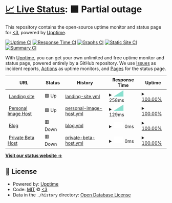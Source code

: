 # [📈 Live Status](https://aerolution.github.io/upptime): <!--live status--> **🟧 Partial outage**

This repository contains the open-source uptime monitor and status page for [<3](hallowdynes.xyz), powered by [Upptime](https://github.com/upptime/upptime).

[![Uptime CI](https://github.com/aerolution/upptime/workflows/Uptime%20CI/badge.svg)](https://github.com/aerolution/upptime/actions?query=workflow%3A%22Uptime+CI%22)
[![Response Time CI](https://github.com/aerolution/upptime/workflows/Response%20Time%20CI/badge.svg)](https://github.com/aerolution/upptime/actions?query=workflow%3A%22Response+Time+CI%22)
[![Graphs CI](https://github.com/aerolution/upptime/workflows/Graphs%20CI/badge.svg)](https://github.com/aerolution/upptime/actions?query=workflow%3A%22Graphs+CI%22)
[![Static Site CI](https://github.com/aerolution/upptime/workflows/Static%20Site%20CI/badge.svg)](https://github.com/aerolution/upptime/actions?query=workflow%3A%22Static+Site+CI%22)
[![Summary CI](https://github.com/aerolution/upptime/workflows/Summary%20CI/badge.svg)](https://github.com/aerolution/upptime/actions?query=workflow%3A%22Summary+CI%22)

With [Upptime](https://upptime.js.org), you can get your own unlimited and free uptime monitor and status page, powered entirely by a GitHub repository. We use [Issues](https://github.com/aerolution/upptime/issues) as incident reports, [Actions](https://github.com/aerolution/upptime/actions) as uptime monitors, and [Pages](https://aerolution.github.io/upptime) for the status page.

<!--start: status pages-->
<!-- This summary is generated by Upptime (https://github.com/upptime/upptime) -->
<!-- Do not edit this manually, your changes will be overwritten -->
<!-- prettier-ignore -->
| URL | Status | History | Response Time | Uptime |
| --- | ------ | ------- | ------------- | ------ |
| <img alt="" src="https://icons.duckduckgo.com/ip3/katlyn.cloud.ico" height="13"> [Landing site](https://katlyn.cloud) | 🟩 Up | [landing-site.yml](https://github.com/aerolution/upptime/commits/HEAD/history/landing-site.yml) | <details><summary><img alt="Response time graph" src="./graphs/landing-site/response-time-week.png" height="20"> 258ms</summary><br><a href="https://status.katlyn.cloud/history/landing-site"><img alt="Response time 258" src="https://img.shields.io/endpoint?url=https%3A%2F%2Fraw.githubusercontent.com%2Faerolution%2Fupptime%2FHEAD%2Fapi%2Flanding-site%2Fresponse-time.json"></a><br><a href="https://status.katlyn.cloud/history/landing-site"><img alt="24-hour response time 258" src="https://img.shields.io/endpoint?url=https%3A%2F%2Fraw.githubusercontent.com%2Faerolution%2Fupptime%2FHEAD%2Fapi%2Flanding-site%2Fresponse-time-day.json"></a><br><a href="https://status.katlyn.cloud/history/landing-site"><img alt="7-day response time 258" src="https://img.shields.io/endpoint?url=https%3A%2F%2Fraw.githubusercontent.com%2Faerolution%2Fupptime%2FHEAD%2Fapi%2Flanding-site%2Fresponse-time-week.json"></a><br><a href="https://status.katlyn.cloud/history/landing-site"><img alt="30-day response time 258" src="https://img.shields.io/endpoint?url=https%3A%2F%2Fraw.githubusercontent.com%2Faerolution%2Fupptime%2FHEAD%2Fapi%2Flanding-site%2Fresponse-time-month.json"></a><br><a href="https://status.katlyn.cloud/history/landing-site"><img alt="1-year response time 258" src="https://img.shields.io/endpoint?url=https%3A%2F%2Fraw.githubusercontent.com%2Faerolution%2Fupptime%2FHEAD%2Fapi%2Flanding-site%2Fresponse-time-year.json"></a></details> | <details><summary><a href="https://status.katlyn.cloud/history/landing-site">100.00%</a></summary><a href="https://status.katlyn.cloud/history/landing-site"><img alt="All-time uptime 100.00%" src="https://img.shields.io/endpoint?url=https%3A%2F%2Fraw.githubusercontent.com%2Faerolution%2Fupptime%2FHEAD%2Fapi%2Flanding-site%2Fuptime.json"></a><br><a href="https://status.katlyn.cloud/history/landing-site"><img alt="24-hour uptime 100.00%" src="https://img.shields.io/endpoint?url=https%3A%2F%2Fraw.githubusercontent.com%2Faerolution%2Fupptime%2FHEAD%2Fapi%2Flanding-site%2Fuptime-day.json"></a><br><a href="https://status.katlyn.cloud/history/landing-site"><img alt="7-day uptime 100.00%" src="https://img.shields.io/endpoint?url=https%3A%2F%2Fraw.githubusercontent.com%2Faerolution%2Fupptime%2FHEAD%2Fapi%2Flanding-site%2Fuptime-week.json"></a><br><a href="https://status.katlyn.cloud/history/landing-site"><img alt="30-day uptime 100.00%" src="https://img.shields.io/endpoint?url=https%3A%2F%2Fraw.githubusercontent.com%2Faerolution%2Fupptime%2FHEAD%2Fapi%2Flanding-site%2Fuptime-month.json"></a><br><a href="https://status.katlyn.cloud/history/landing-site"><img alt="1-year uptime 100.00%" src="https://img.shields.io/endpoint?url=https%3A%2F%2Fraw.githubusercontent.com%2Faerolution%2Fupptime%2FHEAD%2Fapi%2Flanding-site%2Fuptime-year.json"></a></details>
| <img alt="" src="https://icons.duckduckgo.com/ip3/murderer.katlyn.cloud.ico" height="13"> [Personal Image Host](https://murderer.katlyn.cloud) | 🟩 Up | [personal-image-host.yml](https://github.com/aerolution/upptime/commits/HEAD/history/personal-image-host.yml) | <details><summary><img alt="Response time graph" src="./graphs/personal-image-host/response-time-week.png" height="20"> 129ms</summary><br><a href="https://status.katlyn.cloud/history/personal-image-host"><img alt="Response time 129" src="https://img.shields.io/endpoint?url=https%3A%2F%2Fraw.githubusercontent.com%2Faerolution%2Fupptime%2FHEAD%2Fapi%2Fpersonal-image-host%2Fresponse-time.json"></a><br><a href="https://status.katlyn.cloud/history/personal-image-host"><img alt="24-hour response time 129" src="https://img.shields.io/endpoint?url=https%3A%2F%2Fraw.githubusercontent.com%2Faerolution%2Fupptime%2FHEAD%2Fapi%2Fpersonal-image-host%2Fresponse-time-day.json"></a><br><a href="https://status.katlyn.cloud/history/personal-image-host"><img alt="7-day response time 129" src="https://img.shields.io/endpoint?url=https%3A%2F%2Fraw.githubusercontent.com%2Faerolution%2Fupptime%2FHEAD%2Fapi%2Fpersonal-image-host%2Fresponse-time-week.json"></a><br><a href="https://status.katlyn.cloud/history/personal-image-host"><img alt="30-day response time 129" src="https://img.shields.io/endpoint?url=https%3A%2F%2Fraw.githubusercontent.com%2Faerolution%2Fupptime%2FHEAD%2Fapi%2Fpersonal-image-host%2Fresponse-time-month.json"></a><br><a href="https://status.katlyn.cloud/history/personal-image-host"><img alt="1-year response time 129" src="https://img.shields.io/endpoint?url=https%3A%2F%2Fraw.githubusercontent.com%2Faerolution%2Fupptime%2FHEAD%2Fapi%2Fpersonal-image-host%2Fresponse-time-year.json"></a></details> | <details><summary><a href="https://status.katlyn.cloud/history/personal-image-host">100.00%</a></summary><a href="https://status.katlyn.cloud/history/personal-image-host"><img alt="All-time uptime 100.00%" src="https://img.shields.io/endpoint?url=https%3A%2F%2Fraw.githubusercontent.com%2Faerolution%2Fupptime%2FHEAD%2Fapi%2Fpersonal-image-host%2Fuptime.json"></a><br><a href="https://status.katlyn.cloud/history/personal-image-host"><img alt="24-hour uptime 100.00%" src="https://img.shields.io/endpoint?url=https%3A%2F%2Fraw.githubusercontent.com%2Faerolution%2Fupptime%2FHEAD%2Fapi%2Fpersonal-image-host%2Fuptime-day.json"></a><br><a href="https://status.katlyn.cloud/history/personal-image-host"><img alt="7-day uptime 100.00%" src="https://img.shields.io/endpoint?url=https%3A%2F%2Fraw.githubusercontent.com%2Faerolution%2Fupptime%2FHEAD%2Fapi%2Fpersonal-image-host%2Fuptime-week.json"></a><br><a href="https://status.katlyn.cloud/history/personal-image-host"><img alt="30-day uptime 100.00%" src="https://img.shields.io/endpoint?url=https%3A%2F%2Fraw.githubusercontent.com%2Faerolution%2Fupptime%2FHEAD%2Fapi%2Fpersonal-image-host%2Fuptime-month.json"></a><br><a href="https://status.katlyn.cloud/history/personal-image-host"><img alt="1-year uptime 100.00%" src="https://img.shields.io/endpoint?url=https%3A%2F%2Fraw.githubusercontent.com%2Faerolution%2Fupptime%2FHEAD%2Fapi%2Fpersonal-image-host%2Fuptime-year.json"></a></details>
| <img alt="" src="https://icons.duckduckgo.com/ip3/blog.katlyn.cloud.ico" height="13"> [Blog](https://blog.katlyn.cloud) | 🟥 Down | [blog.yml](https://github.com/aerolution/upptime/commits/HEAD/history/blog.yml) | <details><summary><img alt="Response time graph" src="./graphs/blog/response-time-week.png" height="20"> 0ms</summary><br><a href="https://status.katlyn.cloud/history/blog"><img alt="Response time 0" src="https://img.shields.io/endpoint?url=https%3A%2F%2Fraw.githubusercontent.com%2Faerolution%2Fupptime%2FHEAD%2Fapi%2Fblog%2Fresponse-time.json"></a><br><a href="https://status.katlyn.cloud/history/blog"><img alt="24-hour response time 0" src="https://img.shields.io/endpoint?url=https%3A%2F%2Fraw.githubusercontent.com%2Faerolution%2Fupptime%2FHEAD%2Fapi%2Fblog%2Fresponse-time-day.json"></a><br><a href="https://status.katlyn.cloud/history/blog"><img alt="7-day response time 0" src="https://img.shields.io/endpoint?url=https%3A%2F%2Fraw.githubusercontent.com%2Faerolution%2Fupptime%2FHEAD%2Fapi%2Fblog%2Fresponse-time-week.json"></a><br><a href="https://status.katlyn.cloud/history/blog"><img alt="30-day response time 0" src="https://img.shields.io/endpoint?url=https%3A%2F%2Fraw.githubusercontent.com%2Faerolution%2Fupptime%2FHEAD%2Fapi%2Fblog%2Fresponse-time-month.json"></a><br><a href="https://status.katlyn.cloud/history/blog"><img alt="1-year response time 0" src="https://img.shields.io/endpoint?url=https%3A%2F%2Fraw.githubusercontent.com%2Faerolution%2Fupptime%2FHEAD%2Fapi%2Fblog%2Fresponse-time-year.json"></a></details> | <details><summary><a href="https://status.katlyn.cloud/history/blog">100.00%</a></summary><a href="https://status.katlyn.cloud/history/blog"><img alt="All-time uptime 100.00%" src="https://img.shields.io/endpoint?url=https%3A%2F%2Fraw.githubusercontent.com%2Faerolution%2Fupptime%2FHEAD%2Fapi%2Fblog%2Fuptime.json"></a><br><a href="https://status.katlyn.cloud/history/blog"><img alt="24-hour uptime 100.00%" src="https://img.shields.io/endpoint?url=https%3A%2F%2Fraw.githubusercontent.com%2Faerolution%2Fupptime%2FHEAD%2Fapi%2Fblog%2Fuptime-day.json"></a><br><a href="https://status.katlyn.cloud/history/blog"><img alt="7-day uptime 100.00%" src="https://img.shields.io/endpoint?url=https%3A%2F%2Fraw.githubusercontent.com%2Faerolution%2Fupptime%2FHEAD%2Fapi%2Fblog%2Fuptime-week.json"></a><br><a href="https://status.katlyn.cloud/history/blog"><img alt="30-day uptime 100.00%" src="https://img.shields.io/endpoint?url=https%3A%2F%2Fraw.githubusercontent.com%2Faerolution%2Fupptime%2FHEAD%2Fapi%2Fblog%2Fuptime-month.json"></a><br><a href="https://status.katlyn.cloud/history/blog"><img alt="1-year uptime 100.00%" src="https://img.shields.io/endpoint?url=https%3A%2F%2Fraw.githubusercontent.com%2Faerolution%2Fupptime%2FHEAD%2Fapi%2Fblog%2Fuptime-year.json"></a></details>
| <img alt="" src="https://icons.duckduckgo.com/ip3/host.katlyn.cloud.ico" height="13"> [Private Beta Host](https://host.katlyn.cloud) | 🟥 Down | [private-beta-host.yml](https://github.com/aerolution/upptime/commits/HEAD/history/private-beta-host.yml) | <details><summary><img alt="Response time graph" src="./graphs/private-beta-host/response-time-week.png" height="20"> 0ms</summary><br><a href="https://status.katlyn.cloud/history/private-beta-host"><img alt="Response time 0" src="https://img.shields.io/endpoint?url=https%3A%2F%2Fraw.githubusercontent.com%2Faerolution%2Fupptime%2FHEAD%2Fapi%2Fprivate-beta-host%2Fresponse-time.json"></a><br><a href="https://status.katlyn.cloud/history/private-beta-host"><img alt="24-hour response time 0" src="https://img.shields.io/endpoint?url=https%3A%2F%2Fraw.githubusercontent.com%2Faerolution%2Fupptime%2FHEAD%2Fapi%2Fprivate-beta-host%2Fresponse-time-day.json"></a><br><a href="https://status.katlyn.cloud/history/private-beta-host"><img alt="7-day response time 0" src="https://img.shields.io/endpoint?url=https%3A%2F%2Fraw.githubusercontent.com%2Faerolution%2Fupptime%2FHEAD%2Fapi%2Fprivate-beta-host%2Fresponse-time-week.json"></a><br><a href="https://status.katlyn.cloud/history/private-beta-host"><img alt="30-day response time 0" src="https://img.shields.io/endpoint?url=https%3A%2F%2Fraw.githubusercontent.com%2Faerolution%2Fupptime%2FHEAD%2Fapi%2Fprivate-beta-host%2Fresponse-time-month.json"></a><br><a href="https://status.katlyn.cloud/history/private-beta-host"><img alt="1-year response time 0" src="https://img.shields.io/endpoint?url=https%3A%2F%2Fraw.githubusercontent.com%2Faerolution%2Fupptime%2FHEAD%2Fapi%2Fprivate-beta-host%2Fresponse-time-year.json"></a></details> | <details><summary><a href="https://status.katlyn.cloud/history/private-beta-host">100.00%</a></summary><a href="https://status.katlyn.cloud/history/private-beta-host"><img alt="All-time uptime 100.00%" src="https://img.shields.io/endpoint?url=https%3A%2F%2Fraw.githubusercontent.com%2Faerolution%2Fupptime%2FHEAD%2Fapi%2Fprivate-beta-host%2Fuptime.json"></a><br><a href="https://status.katlyn.cloud/history/private-beta-host"><img alt="24-hour uptime 100.00%" src="https://img.shields.io/endpoint?url=https%3A%2F%2Fraw.githubusercontent.com%2Faerolution%2Fupptime%2FHEAD%2Fapi%2Fprivate-beta-host%2Fuptime-day.json"></a><br><a href="https://status.katlyn.cloud/history/private-beta-host"><img alt="7-day uptime 100.00%" src="https://img.shields.io/endpoint?url=https%3A%2F%2Fraw.githubusercontent.com%2Faerolution%2Fupptime%2FHEAD%2Fapi%2Fprivate-beta-host%2Fuptime-week.json"></a><br><a href="https://status.katlyn.cloud/history/private-beta-host"><img alt="30-day uptime 100.00%" src="https://img.shields.io/endpoint?url=https%3A%2F%2Fraw.githubusercontent.com%2Faerolution%2Fupptime%2FHEAD%2Fapi%2Fprivate-beta-host%2Fuptime-month.json"></a><br><a href="https://status.katlyn.cloud/history/private-beta-host"><img alt="1-year uptime 100.00%" src="https://img.shields.io/endpoint?url=https%3A%2F%2Fraw.githubusercontent.com%2Faerolution%2Fupptime%2FHEAD%2Fapi%2Fprivate-beta-host%2Fuptime-year.json"></a></details>

<!--end: status pages-->

[**Visit our status website →**](https://aerolution.github.io/upptime)

## 📄 License

- Powered by: [Upptime](https://github.com/upptime/upptime)
- Code: [MIT](./LICENSE) © [<3](hallowdynes.xyz)
- Data in the `./history` directory: [Open Database License](https://opendatacommons.org/licenses/odbl/1-0/)
